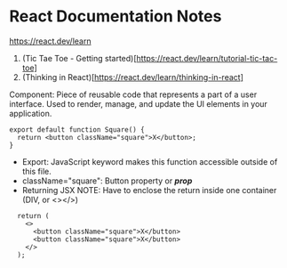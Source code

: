 # React Documentation Notes
https://react.dev/learn

1. (Tic Tae Toe - Getting started)[https://react.dev/learn/tutorial-tic-tac-toe]
2. (Thinking in React)[https://react.dev/learn/thinking-in-react]

Component: Piece of reusable code that represents a part of a user interface. Used to render, manage, and update the UI elements in your application.

```
export default function Square() {
  return <button className="square">X</button>;
}
```
- Export: JavaScript keyword makes this function accessible outside of this file.
- className="square": Button property or **_prop_**
- Returning JSX NOTE: Have to enclose the return inside one container (DIV, or <></>)
```
  return (
    <>
      <button className="square">X</button>
      <button className="square">X</button>
    </>
  );
```



